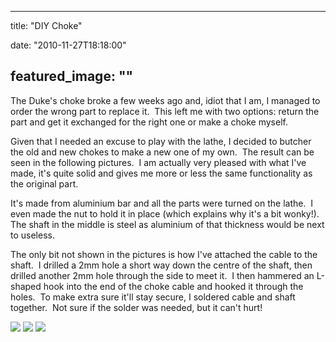 
---
title: "DIY Choke"

date: "2010-11-27T18:18:00"

featured_image: ""
---


The Duke's choke broke a few weeks ago and, idiot that I am, I managed to order the wrong part to replace it.  This left me with two options: return the part and get it exchanged for the right one or make a choke myself.

Given that I needed an excuse to play with the lathe, I decided to butcher the old and new chokes to make a new one of my own.  The result can be seen in the following pictures.  I am actually very pleased with what I've made, it's quite solid and gives me more or less the same functionality as the original part.

It's made from aluminium bar and all the parts were turned on the lathe.  I even made the nut to hold it in place (which explains why it's a bit wonky!).  The shaft in the middle is steel as aluminium of that thickness would be next to useless.

The only bit not shown in the pictures is how I've attached the cable to the shaft.  I drilled a 2mm hole a short way down the centre of the shaft, then drilled another 2mm hole through the side to meet it.  I then hammered an L-shaped hook into the end of the choke cable and hooked it through the holes.  To make extra sure it'll stay secure, I soldered cable and shaft together.  Not sure if the solder was needed, but it can't hurt!

<a href="http://1.bp.blogspot.com/_62oTnOHwOSo/TPFLNAv4JFI/AAAAAAAACN4/WQ0A1pRYPbA/s1600/IMG_0950.JPG"><img src="http://1.bp.blogspot.com/_62oTnOHwOSo/TPFLNAv4JFI/AAAAAAAACN4/WQ0A1pRYPbA/s320/IMG_0950.JPG"/></a>
<a href="http://1.bp.blogspot.com/_62oTnOHwOSo/TPFLOS7FPXI/AAAAAAAACN8/7yXj9OL4FHI/s1600/IMG_0957.JPG"><img src="http://1.bp.blogspot.com/_62oTnOHwOSo/TPFLOS7FPXI/AAAAAAAACN8/7yXj9OL4FHI/s320/IMG_0957.JPG"/></a>
<a href="http://3.bp.blogspot.com/_62oTnOHwOSo/TPFLPH2bQwI/AAAAAAAACOA/xHtVirHtqew/s1600/IMG_0958.JPG"><img src="http://3.bp.blogspot.com/_62oTnOHwOSo/TPFLPH2bQwI/AAAAAAAACOA/xHtVirHtqew/s320/IMG_0958.JPG"/></a>